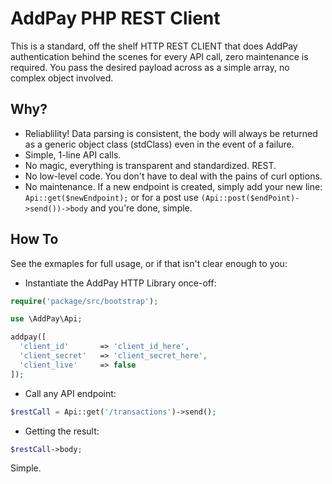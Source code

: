 # AddPay PHP REST Client
This is a standard, off the shelf HTTP REST CLIENT that does AddPay authentication behind the scenes for every API call, 
zero maintenance is required. You pass the desired payload across as a simple array, no complex object involved.

## Why?
 - Reliablility! Data parsing is consistent, the body will always be returned as a generic object class (stdClass) even in the event of a failure.
 - Simple, 1-line API calls.
 - No magic, everything is transparent and standardized. REST.
 - No low-level code. You don't have to deal with the pains of curl options. 
 - No maintenance. If a new endpoint is created, simply add your new line: `Api::get($newEndpoint);` or for a post use `(Api::post($endPoint)->send())->body` and you're done, simple.

## How To
See the exmaples for full usage, or if that isn't clear enough to you:

- Instantiate the AddPay HTTP Library once-off:
```php
require('package/src/bootstrap');

use \AddPay\Api;

addpay([
  'client_id'       => 'client_id_here',
  'client_secret'   => 'client_secret_here',
  'client_live'     => false
]);
```
- Call any API endpoint: 
```php
$restCall = Api::get('/transactions')->send();
```
- Getting the result:
```php
$restCall->body;
```
Simple.
